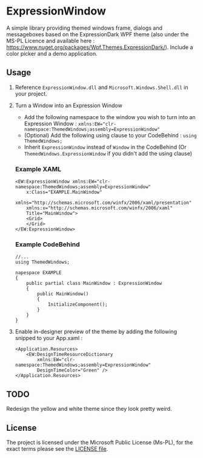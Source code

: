 # ExpressionWindow #

A simple library providing themed windows frame, dialogs and messageboxes based on the ExpressionDark WPF theme (also under the MS-PL Licence and available here : https://www.nuget.org/packages/Wpf.Themes.ExpressionDark/).
Include a color picker and a demo application.

## Usage ##
1. Reference `ExpressionWindow.dll` and `Microsoft.Windows.Shell.dll` in your project.
2. Turn a Window into an Expression Window
	* Add the following namespace to the window you wish to turn into an Expression Window : `xmlns:EW="clr-namespace:ThemedWindows;assembly=ExpressionWindow"`
	* (Optional) Add the following using clause to your CodeBehind : `using ThemedWindows;`
	* Inherit `ExpressionWindow` instead of `Window` in the CodeBehind (Or `ThemedWindows.ExpressionWindow` if you didn't add the using clause)
	
	### Example XAML ###
	```
	<EW:ExpressionWindow xmlns:EW="clr-namespace:ThemedWindows;assembly=ExpressionWindow"  
		x:Class="EXAMPLE.MainWindow"
        xmlns="http://schemas.microsoft.com/winfx/2006/xaml/presentation"
        xmlns:x="http://schemas.microsoft.com/winfx/2006/xaml"
        Title="MainWindow">
		<Grid>
		</Grid>
	</EW:ExpressionWindow>
	```
	
	### Example CodeBehind ###
	```
	//...
	using ThemedWindows;
	
	napespace EXAMPLE
	{
		public partial class MainWindow : ExpressionWindow
		{
			public MainWindow()
			{
				InitializeComponent();
			}
		}
	}
	```
3. Enable in-designer preview of the theme by adding the following snipped to your App.xaml :
	```
	<Application.Resources>
        <EW:DesignTimeResourceDictionary 
			xmlns:EW="clr-namespace:ThemedWindows;assembly=ExpressionWindow" 
			DesignTimeColor="Green" />
    </Application.Resources>
	```

## TODO ##
Redesign the yellow and white theme since they look pretty weird.

## License ##
The project is licensed under the Microsoft Public License (Ms-PL), for the exact terms please see the [LICENSE file](https://github.com/kazelone/ExpressionWindow/blob/master/LICENCE).
